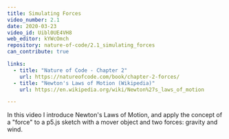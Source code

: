 ```yaml
---
title: Simulating Forces
video_number: 2.1
date: 2020-03-23
video_id: Uibl0UE4VH8
web_editor: kYWcOmch
repository: nature-of-code/2.1_simulating_forces
can_contribute: true

links:
  - title: "Nature of Code - Chapter 2"
    url: https://natureofcode.com/book/chapter-2-forces/
  - title: "Newton's Laws of Motion (Wikipedia)"
    url: https://en.wikipedia.org/wiki/Newton%27s_laws_of_motion

---
```


In this video I introduce Newton's Laws of Motion, and apply the concept of a "force" to a p5.js sketch with a mover object and two forces: gravity and wind.
